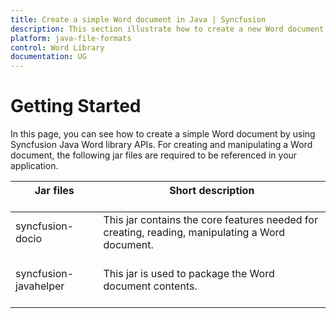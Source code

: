```yaml
---
title: Create a simple Word document in Java | Syncfusion
description: This section illustrate how to create a new Word document from scratch in Java
platform: java-file-formats
control: Word Library
documentation: UG
---
```

# Getting Started

In this page, you can see how to create a simple Word document by using Syncfusion Java Word library APIs. For creating and manipulating a Word document, the following jar files are required to be referenced in your application.

<table>
<thead>  
<tr>
<th>Jar files<br/><br/></th>
<th>Short description<br/><br/></th>
</tr>
</thead>
<tbody>  
<tr>
<td>
syncfusion-docio<br/><br/></td><td>
This jar contains the core features needed for creating, reading, manipulating a Word document.<br/><br/></td></tr>
<tr>
<td>
syncfusion-javahelper<br/><br/></td><td>
This jar is used to package the Word document contents.<br/><br/></td></tr>
</tbody>
</table>
